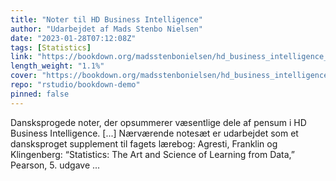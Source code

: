 ```yaml
---
title: "Noter til HD Business Intelligence"
author: "Udarbejdet af Mads Stenbo Nielsen"
date: "2023-01-28T07:12:08Z"
tags: [Statistics]
link: "https://bookdown.org/madsstenbonielsen/hd_business_intelligence_f23/"
length_weight: "1.1%"
cover: "https://bookdown.org/madsstenbonielsen/hd_business_intelligence_f23/images/chalkboard.png"
repo: "rstudio/bookdown-demo"
pinned: false
---
```


Dansksprogede noter, der opsummerer væsentlige dele af pensum i HD Business Intelligence. [...] Nærværende notesæt er udarbejdet som et dansksproget supplement til fagets lærebog: Agresti, Franklin og Klingenberg: “Statistics: The Art and Science of Learning from Data,” Pearson, 5. udgave  ...
